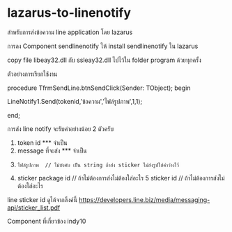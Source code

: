 # lazarus-to-linenotify
สำหรับการส่งข้อความ line application โดย lazarus


การลง Component sendlinenotify
ให้ install sendlinenotify ใน  lazarus


copy file
libeay32.dll กับ  ssleay32.dll ไปไว้ใน folder program ด้วยทุกครั้ง

ตัวอย่างการเรียกใช้งาน

procedure TfrmSendLine.btnSendClick(Sender: TObject);
begin

  LineNotify1.Send(tokenid,'ข้อความ','ไฟล์รูปภาพ',1,1);
  
end;

การส่ง line notify 
จะรับค่าอย่างน้อย 2 ตัวครับ
1.  token id *** จำเป็น
2.  message ที่จะส่ง  *** จำเป็น
3.     ไฟล์รูปภาพ  // ไม่บังคับ เป็น string ถ้าส่ง sticker ไม่ส่งรูปใส่ค่าว่างไว้
4. sticker package id // ถ้าไม่ต้องการส่งไม่ต้องใส่อะไร
5  sticker id // ถ้าไม่ต้องการส่งไม่ต้องใส่อะไร

line sticker id ดูได้จากลิ้งค์นี้
https://developers.line.biz/media/messaging-api/sticker_list.pdf

Component ที่เกี่ยวข้อง  indy10

